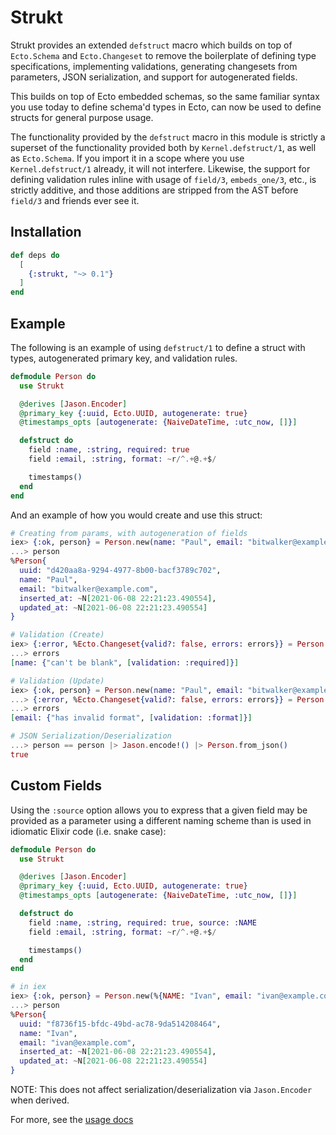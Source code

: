 # Strukt

Strukt provides an extended `defstruct` macro which builds on top of `Ecto.Schema`
and `Ecto.Changeset` to remove the boilerplate of defining type specifications,
implementing validations, generating changesets from parameters, JSON serialization,
and support for autogenerated fields.

This builds on top of Ecto embedded schemas, so the same familiar syntax you use today
to define schema'd types in Ecto, can now be used to define structs for general purpose
usage.

The functionality provided by the `defstruct` macro in this module is strictly a superset
of the functionality provided both by `Kernel.defstruct/1`, as well as `Ecto.Schema`. If
you import it in a scope where you use `Kernel.defstruct/1` already, it will not interfere.
Likewise, the support for defining validation rules inline with usage of `field/3`, `embeds_one/3`,
etc., is strictly additive, and those additions are stripped from the AST before `field/3`
and friends ever see it.

## Installation

``` elixir
def deps do
  [
    {:strukt, "~> 0.1"}
  ]
end
```

## Example

The following is an example of using `defstruct/1` to define a struct with types, autogenerated
primary key, and validation rules.

``` elixir
defmodule Person do
  use Strukt

  @derives [Jason.Encoder]
  @primary_key {:uuid, Ecto.UUID, autogenerate: true}
  @timestamps_opts [autogenerate: {NaiveDateTime, :utc_now, []}]

  defstruct do
    field :name, :string, required: true
    field :email, :string, format: ~r/^.+@.+$/

    timestamps()
  end
end
```

And an example of how you would create and use this struct:

``` elixir
# Creating from params, with autogeneration of fields
iex> {:ok, person} = Person.new(name: "Paul", email: "bitwalker@example.com")
...> person
%Person{
  uuid: "d420aa8a-9294-4977-8b00-bacf3789c702",
  name: "Paul",
  email: "bitwalker@example.com",
  inserted_at: ~N[2021-06-08 22:21:23.490554],
  updated_at: ~N[2021-06-08 22:21:23.490554]
}

# Validation (Create)
iex> {:error, %Ecto.Changeset{valid?: false, errors: errors}} = Person.new(email: "bitwalker@example.com")
...> errors
[name: {"can't be blank", [validation: :required]}]

# Validation (Update)
iex> {:ok, person} = Person.new(name: "Paul", email: "bitwalker@example.com")
...> {:error, %Ecto.Changeset{valid?: false, errors: errors}} = Person.change(person, email: "foo")
...> errors
[email: {"has invalid format", [validation: :format]}]

# JSON Serialization/Deserialization
...> person == person |> Jason.encode!() |> Person.from_json()
true
```

## Custom Fields

Using the `:source` option allows you to express that a given field may be provided as a parameter
using a different naming scheme than is used in idiomatic Elixir code (i.e. snake case):

``` elixir
defmodule Person do
  use Strukt

  @derives [Jason.Encoder]
  @primary_key {:uuid, Ecto.UUID, autogenerate: true}
  @timestamps_opts [autogenerate: {NaiveDateTime, :utc_now, []}]

  defstruct do
    field :name, :string, required: true, source: :NAME
    field :email, :string, format: ~r/^.+@.+$/

    timestamps()
  end
end

# in iex
iex> {:ok, person} = Person.new(%{NAME: "Ivan", email: "ivan@example.com"})
...> person
%Person{
  uuid: "f8736f15-bfdc-49bd-ac78-9da514208464",
  name: "Ivan",
  email: "ivan@example.com",
  inserted_at: ~N[2021-06-08 22:21:23.490554],
  updated_at: ~N[2021-06-08 22:21:23.490554]
}
```

NOTE: This does not affect serialization/deserialization via `Jason.Encoder` when derived.

For more, see the [usage docs](https://hexdocs.pm/strukt/usage.html)
